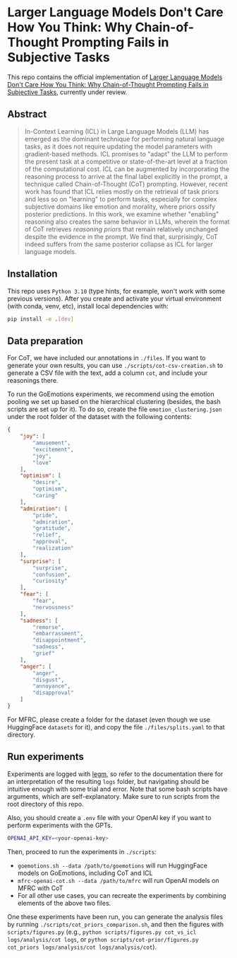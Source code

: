 # Larger Language Models Don't Care How You Think: Why Chain-of-Thought Prompting Fails in Subjective Tasks

This repo contains the official implementation of [Larger Language Models Don't Care How You Think: Why Chain-of-Thought Prompting Fails in Subjective Tasks](https://arxiv.org/abs/2409.06173), currently under review.

## Abstract

> In-Context Learning (ICL) in Large Language Models (LLM) has emerged as the dominant technique for performing natural language tasks, as it does not require updating the model parameters with gradient-based methods. ICL promises to "adapt" the LLM to perform the present task at a competitive or state-of-the-art level at a fraction of the computational cost. ICL can be augmented by incorporating the reasoning process to arrive at the final label explicitly in the prompt, a technique called Chain-of-Thought (CoT) prompting. However, recent work has found that ICL relies mostly on the retrieval of task priors and less so on "learning" to perform tasks, especially for complex subjective domains like emotion and morality, where priors ossify posterior predictions. In this work, we examine whether "enabling" reasoning also creates the same behavior in LLMs, wherein the format of CoT retrieves *reasoning priors* that remain relatively unchanged despite the evidence in the prompt. We find that, surprisingly, CoT indeed suffers from the same posterior collapse as ICL for larger language models.

## Installation

This repo uses `Python 3.10` (type hints, for example, won't work with some previous versions). After you create and activate your virtual environment (with conda, venv, etc), install local dependencies with:

```bash
pip install -e .[dev]
```

## Data preparation

For CoT, we have included our annotations in `./files`. If you want to generate your own results, you can use `./scripts/cot-csv-creation.sh` to generate a CSV file with the text, add a column `cot`, and include your reasonings there.

To run the GoEmotions experiments, we recommend using the emotion pooling we set up based on the hierarchical clustering (besides, the bash scripts are set up for it). To do so, create the file `emotion_clustering.json` under the root folder of the dataset with the following contents:

```JSON
{
    "joy": [
        "amusement",
        "excitement",
        "joy",
        "love"
    ],
    "optimism": [
        "desire",
        "optimism",
        "caring"
    ],
    "admiration": [
        "pride",
        "admiration",
        "gratitude",
        "relief",
        "approval",
        "realization"
    ],
    "surprise": [
        "surprise",
        "confusion",
        "curiosity"
    ],
    "fear": [
        "fear",
        "nervousness"
    ],
    "sadness": [
        "remorse",
        "embarrassment",
        "disappointment",
        "sadness",
        "grief"
    ],
    "anger": [
        "anger",
        "disgust",
        "annoyance",
        "disapproval"
    ]
}
```

For MFRC, please create a folder for the dataset (even though we use HuggingFace `datasets` for it), and copy the file `./files/splits.yaml` to that directory.

## Run experiments

Experiments are logged with [legm](https://github.com/gchochla/legm), so refer to the documentation there for an interpretation of the resulting `logs` folder, but navigating should be intuitive enough with some trial and error. Note that some bash scripts have arguments, which are self-explanatory. Make sure to run scripts from the root directory of this repo.

Also, you should create a `.env` file with your OpenAI key if you want to perform experiments with the GPTs.

```bash
OPENAI_API_KEY=<your-openai-key>
```

Then, proceed to run the experiments in `./scripts`:

- `goemotions.sh --data /path/to/goemotions` will run HuggingFace models on GoEmotions, including CoT and ICL
- `mfrc-openai-cot.sh --data /path/to/mfrc` will run OpenAI models on MFRC with CoT
- For all other use cases, you can recreate the experiments by combining elements of the above two files.

One these experiments have been run, you can generate the analysis files by running `./scripts/cot_priors_comparison.sh`, and then the figures with `scripts/figures.py` (e.g., `python scripts/figures.py cot_vs_icl logs/analysis/cot logs`, or `python scripts/cot-prior/figures.py cot_priors logs/analysis/cot logs/analysis/cot`).
